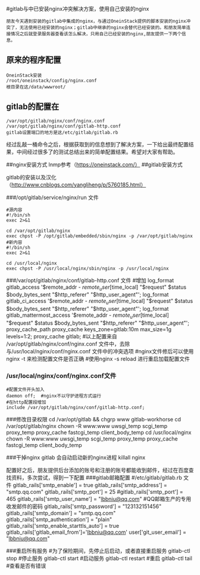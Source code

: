 
#gitlab与中已安装nginx冲突解决方案，使用自己安装的nginx

	朋友今天遇到安装的gitlab中集成的nginx，与通过OneinStack提供的脚本安装的nginx冲突了，无法使用已经安装的nginx；gitlab中继承的nginx会替代已经安装的。和朋友简单连接情况之后就登录服务器查看该怎么解决，只用自己已经安装的nginx,朋友提供一下两个信息。
## 原来的程序配置 
	OneinStack安装
	/root/oneinstack/config/nginx.conf     
	根目录在这/data/wwwroot/
## gitlab的配置在  
		
	/var/opt/gitlab/nginx/conf/nginx.conf
	/var/opt/gitlab/nginx/conf/gitlab-http.conf          
	gitlab设置端口的地方是这/etc/gitlab/gitlab.rb

经过乱敲一桶命令之后，根据获取到的信息想到了解决方案，一下给出最终配置结果，中间经过很多了的测试总结出来的简单配置结果。希望对大家有帮助。

##nginx安装方式
lnmp参考（https://oneinstack.com/）
##gitlab安装方式

gitlab的安装以及汉化（http://www.cnblogs.com/yangliheng/p/5760185.html）


###/opt/gitlab/service/nginx/run 文件
	
	#源内容
	#!/bin/sh
	exec 2>&1
	
	cd /var/opt/gitlab/nginx
	exec chpst -P /opt/gitlab/embedded/sbin/nginx -p /var/opt/gitlab/nginx
	#新内容
	#!/bin/sh
	exec 2>&1
	
	cd /usr/local/nginx
	exec chpst -P /usr/local/nginx/sbin/nginx -p /usr/local/nginx
		
	
###/var/opt/gitlab/nginx/conf/gitlab-http.conf 文件
	#增加
	log_format gitlab_access '$remote_addr - $remote_user [$time_local] "$request" $status $body_bytes_sent "$http_referer" "$http_user_agent"';
	log_format gitlab_ci_access '$remote_addr - $remote_user [$time_local] "$request" $status $body_bytes_sent "$http_referer" "$http_user_agent"';
	log_format gitlab_mattermost_access '$remote_addr - $remote_user [$time_local] "$request" $status $body_bytes_sent "$http_referer" "$http_user_agent"';	
	proxy_cache_path proxy_cache keys_zone=gitlab:10m max_size=1g levels=1:2;
    proxy_cache gitlab;
    #以上配置来自 /var/opt/gitlab/nginx/conf/nginx.conf 文件中，去除与/usr/local/nginx/conf/nginx.conf 文件中的冲突选项
    #nginx文件修后可以使用 nginx -t 来检测配置文件是否正确
    #使用nginx -s reload 进行重启加载配置文件
  	
  	
### /usr/local/nginx/conf/nginx.conf文件
	#配置文件开头加入
	daemon off;	 #nginx不以守护进程方式运行
	#在http配置段增加
	include /var/opt/gitlab/nginx/conf/gitlab-http.conf;


###修改目录权限
	cd /var/opt/gitlab && chgrp www gitlab-workhorse
	cd /var/opt/gitlab/nginx chown -R www:www uwsgi_temp scgi_temp proxy_temp proxy_cache fastcgi_temp client_body_temp
	cd /usr/local/nginx chown -R www:www uwsgi_temp scgi_temp proxy_temp proxy_cache fastcgi_temp client_body_temp

###干掉nginx gitlab 会自动启动新的nginx进程
	killall nginx 

配置好之后，朋友提供后台添加的账号和注册的账号都能收到邮件，经过在百度查找资料，多次尝试，得到一下配置
###gitlab邮箱配置
	#/etc/gitlab/gitlab.rb 文件
	gitlab_rails['smtp_enable'] = true
	gitlab_rails['smtp_address'] = "smtp.qq.com"
	gitlab_rails['smtp_port'] = 25
	#gitlab_rails['smtp_port'] = 465
	gitlab_rails['smtp_user_name'] = "lbbniu@qq.com"
	#QQ邮箱生产的专用收发邮件的密码
	gitlab_rails['smtp_password'] = "123132151456"
	gitlab_rails['smtp_domain'] = "smtp.qq.com"
	gitlab_rails['smtp_authentication'] = "plain"
	gitlab_rails['smtp_enable_starttls_auto'] = true
	gitlab_rails['gitlab_email_from']='lbbniu@qq.com'
	user['git_user_email'] = "lbbniu@qq.com"
	
###重启所有服务
	#为了保险期间，先停止后启动，或者直接重启服务
	gitlab-ctl stop	 #停止服务
	gitlab-ctl start #启动服务
	gitlab-ctl restart #重启
	gitlab-ctl tail #查看是否有错误
	



